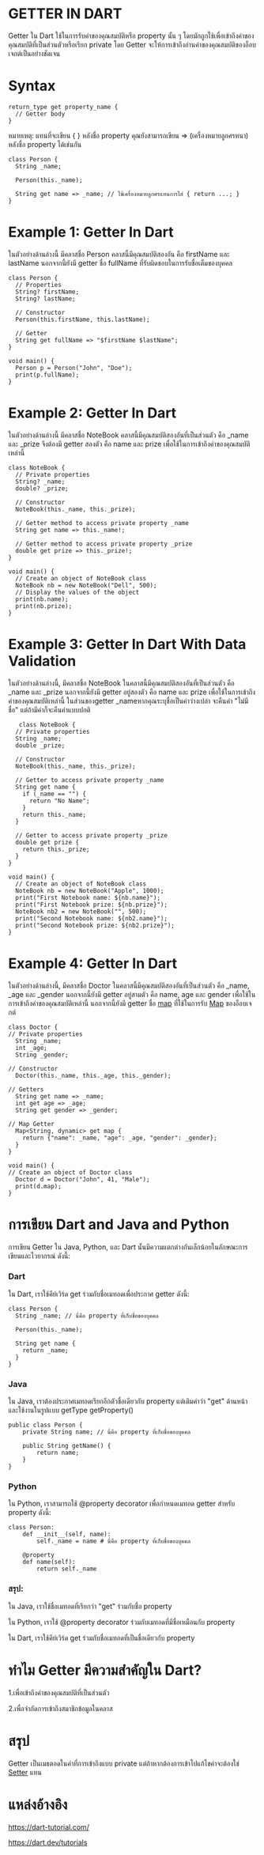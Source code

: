 
# GETTER IN DART
Getter ใน Dart ใช้ในการรับค่าของคุณสมบัติหรือ property นั้น ๆ โดยมักถูกใช้เพื่อเข้าถึงค่าของคุณสมบัติที่เป็นส่วนตัวหรือเรียก private  โดย Getter จะให้การเข้าถึงอ่านค่าของคุณสมบัติของอ็อบเจกต์เป็นอย่างชัดเจน
# Syntax
```
return_type get property_name {
  // Getter body
}
```
หมายเหตุ: แทนที่จะเขียน { } หลังชื่อ property คุณยังสามารถเขียน => (เครื่องหมายลูกศรหนา) หลังชื่อ property ได้เช่นกัน
```
class Person {
  String _name;
  
  Person(this._name);
  
  String get name => _name; // ใช้เครื่องหมายลูกศรแทนการใส่ { return ...; }
}
```
# Example 1: Getter In Dart
ในตัวอย่างด้านล่างนี้ มีคลาสชื่อ Person คลาสนี้มีคุณสมบัติสองอัน คือ firstName และ lastName นอกจากนี้ยังมี getter ชื่อ fullName ที่รับผิดชอบในการรับชื่อเต็มของบุคคล
```
class Person {
  // Properties
  String? firstName;
  String? lastName;

  // Constructor
  Person(this.firstName, this.lastName);

  // Getter
  String get fullName => "$firstName $lastName";
}

void main() {
  Person p = Person("John", "Doe");
  print(p.fullName);
}
```

# Example 2: Getter In Dart

ในตัวอย่างด้านล่างนี้ มีคลาสชื่อ NoteBook คลาสนี้มีคุณสมบัติสองอันที่เป็นส่วนตัว คือ _name และ _prize จึงต้องมี getter สองตัว คือ name และ prize เพื่อใช้ในการเข้าถึงค่าของคุณสมบัติเหล่านี้
```
class NoteBook {
  // Private properties
  String? _name;
  double? _prize;

  // Constructor
  NoteBook(this._name, this._prize);

  // Getter method to access private property _name
  String get name => this._name!;

  // Getter method to access private property _prize
  double get prize => this._prize!;
}

void main() {
  // Create an object of NoteBook class
  NoteBook nb = new NoteBook("Dell", 500);
  // Display the values of the object
  print(nb.name);
  print(nb.prize);
}
```

# Example 3: Getter In Dart With Data Validation

ในตัวอย่างด้านล่างนี้, มีคลาสชื่อ NoteBook ในคลาสนี้มีคุณสมบัติสองอันที่เป็นส่วนตัว คือ _name และ _prize นอกจากนี้ยังมี getter อยู่สองตัว คือ name และ prize เพื่อใช้ในการเข้าถึงค่าของคุณสมบัติเหล่านี้ ในส่วนของgetter _nameหากคุณระบุชื่อเป็นค่าว่างเปล่า จะคืนค่า "ไม่มีชื่อ" แต่ถ้ามีค่าก็จะคืนค่าแบบปกติ
```
   class NoteBook {
  // Private properties
  String _name;
  double _prize;

  // Constructor
  NoteBook(this._name, this._prize);

  // Getter to access private property _name
  String get name {
    if (_name == "") {
      return "No Name";
    }
    return this._name;
  }

  // Getter to access private property _prize
  double get prize {
    return this._prize;
  }
}

void main() {
  // Create an object of NoteBook class
  NoteBook nb = new NoteBook("Apple", 1000);
  print("First Notebook name: ${nb.name}");
  print("First Notebook prize: ${nb.prize}");
  NoteBook nb2 = new NoteBook("", 500);
  print("Second Notebook name: ${nb2.name}");
  print("Second Notebook prize: ${nb2.prize}");
}
```
# Example 4: Getter In Dart

ในตัวอย่างด้านล่างนี้, มีคลาสชื่อ Doctor ในคลาสนี้มีคุณสมบัติสองอันที่เป็นส่วนตัว คือ _name, _age และ _gender นอกจากนี้ยังมี getter อยู่สามตัว คือ name, age และ gender เพื่อใช้ในการเข้าถึงค่าของคุณสมบัติเหล่านี้ นอกจากนี้ยังมี getter ชื่อ [map](https://github.com/soonklang/dart-tutorial/blob/main/4.%20Collections%20In%20Dart/Map%20in%20Dart.md) ที่ใช้ในการรับ [Map](https://github.com/soonklang/dart-tutorial/blob/main/4.%20Collections%20In%20Dart/Map%20in%20Dart.md) ของอ็อบเจกต์
```
class Doctor {
// Private properties
  String _name;
  int _age;
  String _gender;

// Constructor
  Doctor(this._name, this._age, this._gender);

// Getters
  String get name => _name;
  int get age => _age;
  String get gender => _gender;

// Map Getter
  Map<String, dynamic> get map {
    return {"name": _name, "age": _age, "gender": _gender};
  }
}

void main() {
// Create an object of Doctor class
  Doctor d = Doctor("John", 41, "Male");
  print(d.map);
}
```
# การเขียน Dart and Java and Python
การเขียน Getter ใน Java, Python, และ Dart นั้นมีความแตกต่างกันเล็กน้อยในลักษณะการเขียนและไวยากรณ์ ดังนี้:

### Dart
ใน Dart, เราใช้คีย์เวิร์ด get ร่วมกับชื่อเมทอดเพื่อประกาศ getter ดังนี้:
```
class Person {
  String _name; // นี่คือ property ที่เก็บชื่อของบุคคล

  Person(this._name);

  String get name {
    return _name;
  }
}

```
### Java
ใน Java, เราต้องประกาศเมทอดเรียกอีกตัวชื่อเดียวกับ property แต่เติมคำว่า "get" ด้านหน้า และใช้งานในรูปแบบ getType getProperty()
```
public class Person {
    private String name; // นี่คือ property ที่เก็บชื่อของบุคคล

    public String getName() {
        return name;
    }
}
```
### Python
ใน Python, เราสามารถใช้ @property decorator เพื่อกำหนดเมทอด getter สำหรับ property ดังนี้:
```
class Person:
    def __init__(self, name):
        self._name = name # นี่คือ property ที่เก็บชื่อของบุคคล

    @property
    def name(self):
        return self._name

```

### สรุป:

ใน Java, เราใช้ชื่อเมทอดที่เรียกว่า "get" ร่วมกับชื่อ property

ใน Python, เราใช้ @property decorator ร่วมกับเมทอดที่มีชื่อเหมือนกับ property

ใน Dart, เราใช้คีย์เวิร์ด get ร่วมกับชื่อเมทอดที่เป็นชื่อเดียวกับ property

# ทำไม Getter มีความสำคัญใน Dart?

1.เพื่อเข้าถึงค่าของคุณสมบัติที่เป็นส่วนตัว

2.เพื่อจำกัดการเข้าถึงสมาชิกข้อมูลในคลาส

# สรุป
Getter เป็นเมธตอดในค่าที่การเข้าถึงแบบ private แต่ถ้าหากต้องการเข้าไปแก้ไขค่าจะต้องใช่ [Setter](https://github.com/soonklang/dart-tutorial/blob/main/6.%20OOP%20In%20Dart/setter%20in%20Dart.md) แทน

# แหล่งอ้างอิง

https://dart-tutorial.com/

https://dart.dev/tutorials
